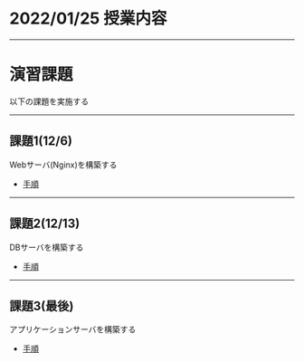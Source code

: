 # 2022/01/25 授業内容

---
# 演習課題
以下の課題を実施する

---
## 課題1(12/6)
Webサーバ(Nginx)を構築する

* [手順](../課題1/README.md)

---
## 課題2(12/13)
DBサーバを構築する

* [手順](../課題2/README.md)

---
## 課題3(最後)
アプリケーションサーバを構築する

* [手順](../課題3/README.md)
